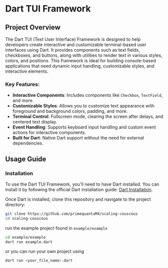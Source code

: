 # Dart TUI Framework

## Project Overview

The Dart TUI (Text User Interface) Framework is designed to help developers create interactive and customizable terminal-based user interfaces using Dart. It provides components such as text fields, checkboxes, and buttons, along with utilities to render text in various styles, colors, and positions. This framework is ideal for building console-based applications that need dynamic input handling, customizable styles, and interactive elements.

### Key Features:
- **Interactive Components**: Includes components like `Checkbox`, `TextField`, and more.
- **Customizable Styles**: Allows you to customize text appearance with foreground and background colors, padding, and more.
- **Terminal Control**: Fullscreen mode, clearing the screen after delays, and centered text display.
- **Event Handling**: Supports keyboard input handling and custom event actions for interactive components.
- **Built for Dart**: Native Dart support without the need for external dependencies.

## Usage Guide

### Installation

To use the Dart TUI Framework, you'll need to have Dart installed. You can install it by following the official Dart installation guide: [Dart Installation](https://dart.dev/get-dart).

Once Dart is installed, clone this repository and navigate to the project directory:

```bash
git clone https://github.com/primequantuM4/scaling-couscous
cd scaling-couscous
```

run the example project found in `example/example`

```bash
cd example/example
dart run example.dart
```

or you can run your own project using
```bash
dart run <your_file_name>.dart
```


